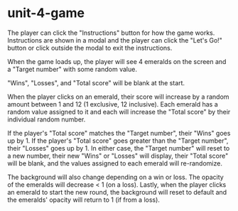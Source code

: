 # unit-4-game

The player can click the "Instructions" button for how the game works. Instructions are shown in a modal and the player can click the "Let's Go!" button or click outside the modal to exit the instructions.

When the game loads up, the player will see 4 emeralds on the screen and a "Target number" with some random value.

"Wins", "Losses", and "Total score" will be blank at the start.

When the player clicks on an emerald, their score will increase by a random amount between 1 and 12 (1 exclusive, 12 inclusive). Each emerald has a random value assigned to it and each will increase the "Total score" by their individual random number.

If the player's "Total score" matches the "Target number", their "Wins" goes up by 1. If the player's "Total score" goes greater than the "Target number", their "Losses" goes up by 1. In either case, the "Target number" will reset to a new number, their new "Wins" or "Losses" will display, their "Total score" will be blank, and the values assigned to each emerald will re-randomize.

The background will also change depending on a win or loss. The opacity of the emeralds will decrease < 1 (on a loss). Lastly, when the player clicks an emerald to start the new round, the background will reset to default and the emeralds' opacity will return to 1 (if from a loss).
